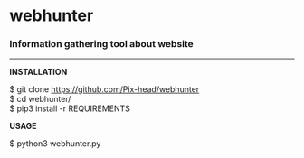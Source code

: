 # webhunter
### Information gathering tool about website<br>
***
**INSTALLATION**

$ git clone https://github.com/Pix-head/webhunter<br>
$ cd webhunter/<br>
$ pip3 install -r REQUIREMENTS

**USAGE**

$ python3 webhunter.py
